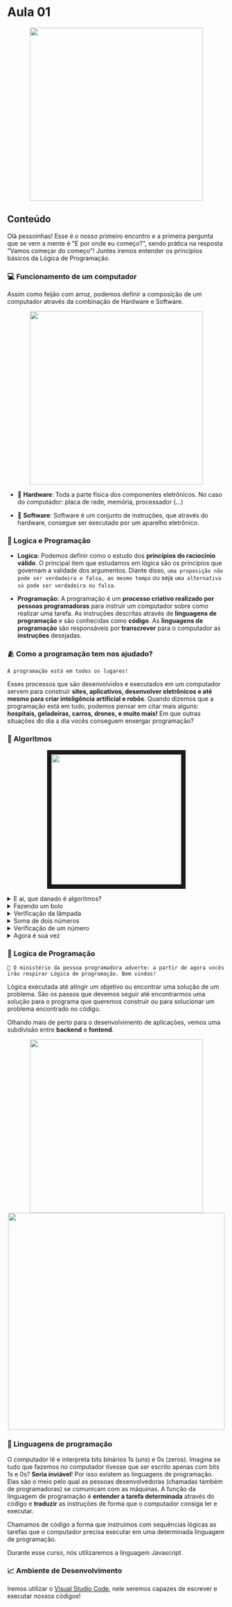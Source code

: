 # Aula 01

<p align="center">
  <img width="400" src="https://media.tenor.com/5DRA1RGJ4ocAAAAC/start-gravityfalls.gif">
</p> 

## Conteúdo
Olá pessoinhas! Esse é o nosso primeiro encontro e a primeira pergunta que se vem a mente é "E por onde eu começo?", sendo prática na resposta "Vamos começar do começo"! Juntes iremos entender os princípios básicos da Lógica de Programação.

  
### 💻 Funcionamento de um computador
  Assim como feijão com arroz, podemos definir a composição de um computador através da combinação de Hardware e Software.
  
  <p align="center">
      <img width="400" src="https://media.proprofs.com/images/QM/user_images/2503852/New%20Project%20(55)(228).jpg">
  </p> 
 
  - 🫘 <b>Hardware</b>: Toda a parte física dos componentes eletrônicos. No caso do computador: placa de rede, memória, processador (...)
  
  - 🍚 <b>Software</b>: Software é um conjunto de instruções, que através do hardware, consegue ser  executado por um aparelho eletrônico. 


### 🤔 Logica e Programação 
  
  - <b>Logica:</b> Podemos definir como o estudo dos <b>princípios do raciocínio válido</b>. O principal item que estudamos em lógica são os princípios que governam a validade dos argumentos. Diante disso, `uma proposição não pode ser verdadeira e falsa, ao mesmo tempo` ou seja `uma alternativa só pode ser verdadeira ou falsa`.
    
  - <b>Programação:</b> A programação é um <b>processo criativo realizado por pessoas programadoras</b> para instruir um computador sobre como realizar uma tarefa. As instruções descritas através de <b>linguagens de programação</b> e são conhecidas como <b>código</b>. As <b>linguagens de programação</b> são responsáveis por <b>transcrever</b> para o computador as <b>instruções</b> desejadas.
  
  
### 🫂 Como a programação tem nos ajudado?

`A programação está em todos os lugares!`

Esses processos que são desenvolvidos e executados em um computador servem para construir <b>sites, aplicativos, desenvolver eletrônicos e até mesmo para criar inteligência artificial e robôs</b>. Quando dizemos que a programação está em tudo, podemos pensar em citar mais alguns: <b>hospitais, geladeiras, carros, drones, e muito mais!</b> Em que outras situações do dia a dia vocês conseguem enxergar programação?
  
  
### 🎯 Algoritmos  
<p align="center">
  <a href="http://www.youtube.com/watch?feature=player_embedded&v=pdhqwbUWf4U&t=1s&ab_channel=OBaricentrodaMente
  " target="_blank">
    <img src="http://img.youtube.com/vi/pdhqwbUWf4U/hqdefault.jpg" width="300" border="10" />
  </a>
</p>

<details>
  <summary>E ai, que danado é algoritmos?</summary>

  O <b>Algoritmo</b> é uma sequência de <b>instruções lógica</b> e finita que são seguidas, <b>passo a passo</b>, com o propósito de atingir um objetivo previamente definido. Quando criamos um <b>algoritmo computacional</b> podemos determinar caminhos, atribuir condições, manipular, processar dados, realizar cálculos e ações para alcançar o <b>objetivo final</b>.

  <p align="center">
    <img src="https://drive.google.com/uc?export=download&id=1qAVllGqtOoQVFQoYPbDBRmTkYPcwcPtg" width="500"/>
  </p>
  
</details>

<details>
  <summary>Fazendo um bolo</summary>
   <p align="center">
    <img src="https://drive.google.com/uc?export=download&id=1PgZSyleQGyjh_xNaHIx8SntKO3DLKpjW" width="500"/>
  </p>
 
</details>

<details>
  <summary>Verificação da lâmpada</summary>
  
  <p align="center">
    <img src="https://drive.google.com/uc?export=download&id=1w74rkg4STx9c8cjVUG35ONDb5BC-rRoE" width="300"/>
  </p>

</details>

<details>
  <summary>Soma de dois números</summary>
  
  <p align="center">
    <img src="https://drive.google.com/uc?export=download&id=1JWMhe-IWICnfH_p9oWX_dRXLcrXOp07f" width="500"/>
  </p>

</details>

<details>
  <summary>Verificação de um número</summary>
 
  <p align="center">
    <img src="https://drive.google.com/uc?export=download&id=1wAQOgzLTR1uKwqkl1LeJclewiGnSmaKC" width="500"/>
  </p>
  
</details>

<details>
  <summary>Agora é sua vez</summary>
  
 ` Crie um algoritmo escrito em português para descrever a sua sequência de passos para decidir o jantar. ` 
 
</details>


### 🤯 Logica de Programação 
`
 💫 O ministério da pessoa programadora adverte: a partir de agora vocês irão respirar Lógica de programação. Bem vindas! 
`

Lógica executada até atingir um objetivo ou encontrar uma solução de um problema. São os passos que devemos seguir até encontrarmos uma solução para o programa que queremos construir ou para solucionar um problema encontrado no código.

Olhando mais de perto para o desenvolvimento de aplicações, vemos uma subdivisão entre <b>backend</b> e <b>fontend</b>.

<p align="center">
  <img src="https://assets.bitdegree.org/online-learning-platforms/storage/media/2018/11/Front-End-vs-Back-End-Developer-The-Guide-to-Choose-Which-Is-For-You.jpg" width="400"/>
    <img src="https://www.dtidigital.com.br/wp-content/uploads/2021/08/Front-end.png" width="500"/>
</p>
  
### 💬 Linguagens de programação
  
  O computador lê e interpreta bits binários 1s (uns) e 0s (zeros). Imagina se tudo que fazemos no computador tivesse que ser escrito apenas com bits 1s e 0s? <b>Seria inviável</b>! Por isso existem as linguagens de programação. Elas são o meio pelo qual as pessoas desenvolvedoras (chamadas também de programadoras) se comunicam com as máquinas. A função da linguagem de programação é <b>entender a tarefa determinada</b> através do código e <b>traduzir</b> as instruções de forma que o computador consiga ler e executar. 

  Chamamos de código a forma que instruímos com sequências lógicas as tarefas que o computador precisa executar em uma determinada linguagem de programação. 

Durante esse curso, nós utilizaremos a linguagem Javascript.
  

### 📈 Ambiente de Desenvolvimento
  Iremos utilizar o [Visual Studio Code](https://code.visualstudio.com/), nele seremos capazes de escrever e executar nossos códigos!
  
  

